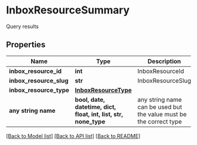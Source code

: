 # InboxResourceSummary

Query results

## Properties
Name | Type | Description | Notes
------------ | ------------- | ------------- | -------------
**inbox_resource_id** | **int** | InboxResourceId | [optional] 
**inbox_resource_slug** | **str** | InboxResourceSlug | [optional] 
**inbox_resource_type** | [**InboxResourceType**](InboxResourceType.md) |  | [optional] 
**any string name** | **bool, date, datetime, dict, float, int, list, str, none_type** | any string name can be used but the value must be the correct type | [optional]

[[Back to Model list]](../README.md#documentation-for-models) [[Back to API list]](../README.md#documentation-for-api-endpoints) [[Back to README]](../README.md)


